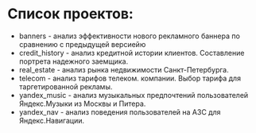 # Список проектов:

- banners - анализ эффективности нового рекламного баннера по сравнению с предыдущей версиейю
- credit_history - анализ кредитной истории клиентов. Составление портрета надежного заемщика.
- real_estate - анализ рынка недвижимости Санкт-Петербурга.
- telecom - анализ тарифов телеком. компании. Выбор тарифа для таргетированной рекламы.
- yandex_music - анализ музыкальных предпочтений пользователей Яндекс.Музыки из Москвы и Питера.
- yandex_nav - анализ поведения пользователей на АЗС для Яндекс.Навигации.

